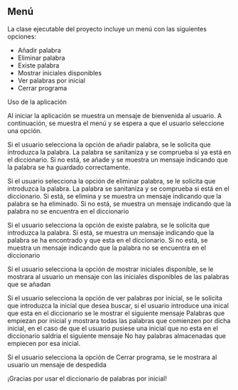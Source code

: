 ## Menú

La clase ejecutable del proyecto incluye un menú con las siguientes opciones:

* Añadir palabra
* Eliminar palabra
* Existe palabra
* Mostrar iniciales disponibles 
* Ver palabras por inicial
* Cerrar programa

Uso de la aplicación

Al iniciar la aplicación se muestra un mensaje de bienvenida al usuario. A continuación, se muestra el menú y se espera a que el usuario seleccione una opción.

Si el usuario selecciona la opción de añadir palabra, se le solicita que introduzca la palabra. La palabra se sanitaniza y se comprueba si ya está en el diccionario. Si no está, se añade y se muestra un mensaje indicando que la palabra se ha guardado correctamente.

Si el usuario selecciona la opción de eliminar palabra, se le solicita que introduzca la palabra. La palabra se sanitaniza y se comprueba si está en el diccionario. Si está, se elimina y se muestra un mensaje indicando que la palabra se ha eliminado. Si no está, se muestra un mensaje indicando que la palabra no se encuentra en el diccionario

Si el usuario selecciona la opción de existe palabra, se le solicita que introduzca la palabra. Si está, se muestra un mensaje indicando que la palabra se ha encontrado y que esta en el diccionario. Si no está, se muestra un mensaje indicando que la palabra no se encuentra en el diccionario

Si el usuario selecciona la opción de mostrar iniciales disponible, se le mostrara al usuario un mensaje con las iniciales disponibles de las palabras que se añadan

Si el usuario selecciona la opción de ver palabras por inicial, se le solicita que introduzca la inicial que desea buscar, si el usuario introduce una inical que esta en el diccionario se le mostrar el siguiente mensaje 
Palabras que empiezan por inicial y mostrara todas las palabras que comienzen por dicha inicial, en el caso de que el usuario pusiese una inicial que no esta en el diccionario saldria el siguiente mensaje No hay palabras almacenadas que empiecen por esa inicial.

Si el usuario selecciona la opción de Cerrar programa, se le mostrara al usuario un mensaje de despedida 

¡Gracias por usar el diccionario de palabras por inicial!


